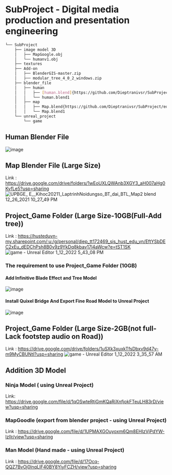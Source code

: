 # SubProject - Digital media production and presentation engineering	

```bash
└── SubProject
    ├── image model 3D
    │   ├── MapGoogle.obj
    │   └── humanv1.obj
    ├── textures
    ├── Add-on
    │   ├── BlenderGIS-master.zip
    │   ├── modular_tree_4_0_2_windows.zip
    ├── blender_file
    │   ├── human
    │   │   ├── [human.blend]{https://github.com/Dieptranivsr/SubProject/blob/main/human.blend}
    │   │   └── human.blend1
    │   ├── map
    │   │   ├── Map.blend{https://github.com/Dieptranivsr/SubProject/edit/main/README.md?plain=27}
    │   │   └── Map.blend1
    └── unreal_project
        └── game
```
## Human Blender File
![image](https://user-images.githubusercontent.com/69444682/149358506-820461da-2e93-4709-9be4-0deaaa376f92.png)


## Map Blender File (Large Size)
Link : https://drive.google.com/drive/folders/1wEoUXLQWAnb3XGY3_aH007aHg0KvfLe5?usp=sharing
![UPBGE_  E__Kihoc20211_LaptrinhNoidungso_BT_dai_BTL_Map2 blend  12_26_2021 10_27_49 PM](https://user-images.githubusercontent.com/69444682/147865955-e737dfe4-23a9-4503-bc10-9ec8392ef9db.png)

## Project_Game Folder (Large Size-10GB(Full-Add tree))
Link : https://husteduvn-my.sharepoint.com/:u:/g/personal/diep_tt172469_sis_hust_edu_vn/EftYSbDEC2xEu_dEDChPsh8B0y9z9YkDq8kbav17l4aWcw?e=tST1SK
![game - Unreal Editor 1_12_2022 5_43_08 PM](https://user-images.githubusercontent.com/69444682/149355700-af2285b0-f323-45d2-b9d4-322c2699beaf.png)
### The requirement to use Project_Game Folder (10GB)
#### Add Infinitive Blade Effect and Tree Model
![image](https://user-images.githubusercontent.com/69444682/149356344-30712c13-4161-491c-a002-89dabfde3e1b.png)
#### Install Quixel Bridge And Export Fine Road Model to Unreal Project
![image](https://user-images.githubusercontent.com/69444682/149357108-38efd87f-66d0-409d-be88-e0fc20de27c1.png)


## Project_Game Folder (Large Size-2GB(not full-Lack footstep audio on Road))
Link : https://drive.google.com/drive/folders/1uSXk3xuxkTfsDbxv9d47y-m9MyCBUNtI?usp=sharing
![game - Unreal Editor 1_12_2022 3_35_57 AM](https://user-images.githubusercontent.com/69444682/149080428-2d50118b-6e03-4308-8fb5-262e00d2000e.png)

## Addition 3D Model 
### Ninja Model ( using Unreal Project)
Link: https://drive.google.com/file/d/1qOSwteRtjGmKQaRiXnfjokFTeuLH83rD/view?usp=sharing
### MapGoodle (export from blender project - using Unreal Project)
Link : https://drive.google.com/file/d/1UPMAXGOuyoxm6Qm8EHIzVjPdYW-lzIlr/view?usp=sharing
### Man Model (Hand made - using Unreal Project)
Link : https://drive.google.com/file/d/17Ocq-QQZ7BvOj0lnqLIF40BY8YiyFCZH/view?usp=sharing
